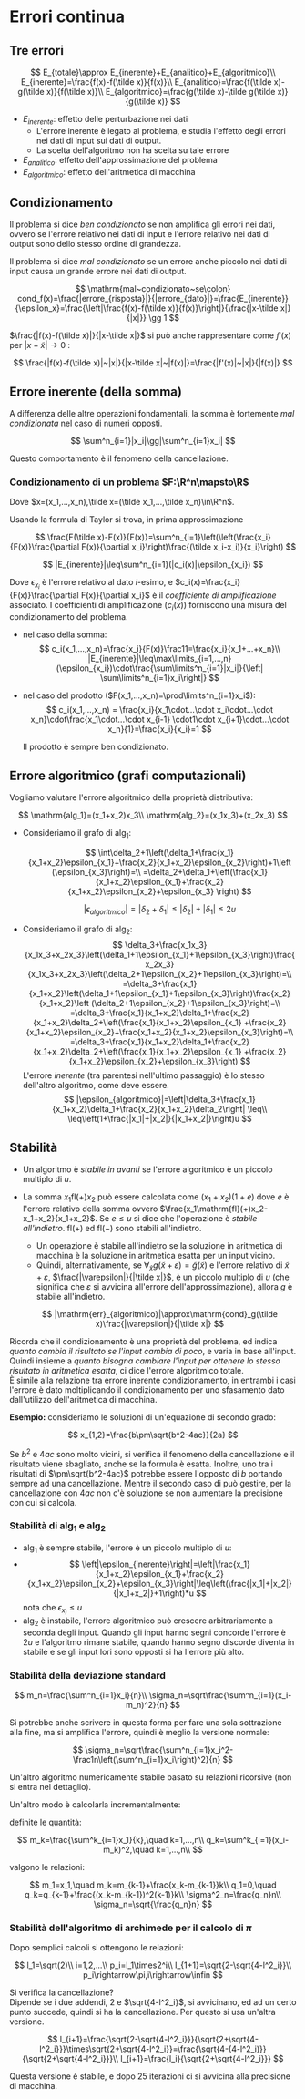 # Errori continua

## Tre errori

$$
E_{totale}\approx E_{inerente}+E_{analitico}+E_{algoritmico}\\
E_{inerente}=\frac{f(x)-f(\tilde x)}{f(x)}\\
E_{analitico}=\frac{f(\tilde x)-g(\tilde x)}{f(\tilde x)}\\
E_{algoritmico}=\frac{g(\tilde x)-\tilde g(\tilde x)}{g(\tilde x)}
$$

* $E_{inerente}$: effetto delle perturbazione nei dati
  * L'errore inerente è legato al problema, e studia l'effetto degli errori nei dati di input sui dati di output.
  * La scelta dell'algoritmo non ha scelta su tale errore
* $E_{analitico}$: effetto dell'approssimazione del problema
* $E_{algoritmico}$: effetto dell'aritmetica di macchina

## Condizionamento

Il problema si dice *ben condizionato* se non amplifica gli errori nei dati, ovvero se l'errore relativo nei dati di input e l'errore relativo nei dati di output sono dello stesso ordine di grandezza.

Il problema si dice *mal condizionato* se un errore anche piccolo nei dati di input causa un grande errore nei dati di output.

$$
\mathrm{mal~condizionato~se\colon}
cond_f(x)=\frac{|errore_{risposta}|}{|errore_{dato}|}=\frac{E_{inerente}}{\epsilon_x}=\frac{\left|\frac{f(x)-f(\tilde x)}{f(x)}\right|}{\frac{|x-\tilde x|}{|x|}} \gg 1
$$

$\frac{|f(x)-f(\tilde x)|}{|x-\tilde x|}$ si può anche rappresentare come $f'(x)$ per  $|x-\tilde x|\rightarrow 0$ :

$$
\frac{|f(x)-f(\tilde x)|~|x|}{|x-\tilde x|~|f(x)|}=\frac{|f'(x)|~|x|}{|f(x)|}
$$

## Errore inerente (della somma)

A differenza delle altre operazioni fondamentali, la somma è fortemente *mal condizionata* nel caso di numeri opposti.

$$
\sum^n_{i=1}|x_i|\gg|\sum^n_{i=1}x_i|
$$

Questo comportamento è il fenomeno della cancellazione.

### Condizionamento di un problema $F:\R^n\mapsto\R$

Dove $x=(x_1,...,x_n),\tilde x=(\tilde x_1,...,\tilde x_n)\in\R^n$.

Usando la formula di Taylor si trova, in prima approssimazione

$$
\frac{F(\tilde x)-F(x)}{F(x)}=\sum^n_{i=1}\left(\left(\frac{x_i}{F(x)}\frac{\partial F(x)}{\partial x_i}\right)\frac{(\tilde x_i-x_i)}{x_i}\right)
$$

$$
|E_{inerente}|\leq\sum^n_{i=1}(|c_i(x)|\epsilon_{x_i})
$$

Dove $\epsilon_{x_i}$ è l'errore relativo al dato $i$-esimo, e $c_i(x)=\frac{x_i}{F(x)}\frac{\partial F(x)}{\partial x_i}$ è il *coefficiente di amplificazione* associato.
I coefficienti di amplificazione ($c_i(x)$) forniscono una misura del condizionamento del problema.

* nel caso della somma:
  $$
  c_i(x_1,...,x_n)=\frac{x_i}{F(x)}\frac11=\frac{x_i}{x_1+...+x_n}\\
  |E_{inerente}|\leq\max\limits_{i=1,...,n}(\epsilon_{x_i})\cdot\frac{\sum\limits^n_{i=1}|x_i|}{\left|  \sum\limits^n_{i=1}x_i\right|}
  $$

* nel caso del prodotto ($F(x_1,...,x_n)=\prod\limits^n_{i=1}x_i$):
  $$
  c_i(x_1,...,x_n) = \frac{x_i}{x_1\cdot...\cdot x_i\cdot...\cdot x_n}\cdot\frac{x_1\cdot...\cdot x_{i-1}  \cdot1\cdot x_{i+1}\cdot...\cdot x_n}{1}=\frac{x_i}{x_i}=1
  $$

  Il prodotto è sempre ben condizionato.

## Errore algoritmico (grafi computazionali)

Vogliamo valutare l'errore algoritmico della proprietà distributiva:

$$
\mathrm{alg_1}=(x_1+x_2)x_3\\
\mathrm{alg_2}=(x_1x_3)+(x_2x_3)
$$

* Consideriamo il grafo di $\mathrm{alg_1}$:

  $$
  \int\delta_2+1\left(\delta_1+\frac{x_1}{x_1+x_2}\epsilon_{x_1}+\frac{x_2}{x_1+x_2}\epsilon_{x_2}\right)+1\left  (\epsilon_{x_3}\right)=\\
  =\delta_2+\delta_1+\left(\frac{x_1}{x_1+x_2}\epsilon_{x_1}+\frac{x_2}{x_1+x_2}\epsilon_{x_2}+\epsilon_{x_3}  \right)
  $$

  $$
  |\epsilon_{algoritmico}|=|\delta_2+\delta_1|\leq|\delta_2|+|\delta_1|\leq2u
  $$

* Consideriamo il grafo di $\mathrm{alg_2}$:
  $$
  \delta_3+\frac{x_1x_3}{x_1x_3+x_2x_3}\left(\delta_1+1\epsilon_{x_1}+1\epsilon_{x_3}\right)\frac{x_2x_3}  {x_1x_3+x_2x_3}\left(\delta_2+1\epsilon_{x_2}+1\epsilon_{x_3}\right)=\\
  =\delta_3+\frac{x_1}{x_1+x_2}\left(\delta_1+1\epsilon_{x_1}+1\epsilon_{x_3}\right)\frac{x_2}{x_1+x_2}\left  (\delta_2+1\epsilon_{x_2}+1\epsilon_{x_3}\right)=\\
  =\delta_3+\frac{x_1}{x_1+x_2}\delta_1+\frac{x_2}{x_1+x_2}\delta_2+\left(\frac{x_1}{x_1+x_2}\epsilon_{x_1}  +\frac{x_2}{x_1+x_2}\epsilon_{x_2}+\frac{x_1+x_2}{x_1+x_2}\epsilon_{x_3}\right)=\\
  =\delta_3+\frac{x_1}{x_1+x_2}\delta_1+\frac{x_2}{x_1+x_2}\delta_2+\left(\frac{x_1}{x_1+x_2}\epsilon_{x_1}  +\frac{x_2}{x_1+x_2}\epsilon_{x_2}+\epsilon_{x_3}\right)
  $$
  L'errore *inerente* (tra parentesi nell'ultimo passaggio) è lo stesso dell'altro algoritmo, come deve essere.
  $$
  |\epsilon_{algoritmico}|=\left|\delta_3+\frac{x_1}{x_1+x_2}\delta_1+\frac{x_2}{x_1+x_2}\delta_2\right|  \leq\\
  \leq\left(1+\frac{|x_1|+|x_2|}{|x_1+x_2|}\right)u
  $$

## Stabilità

* Un algoritmo è *stabile in avanti* se l'errore algoritmico è un piccolo multiplo di $u$.

* La somma $x_1\mathrm{fl}(+)x_2$ può essere calcolata come $(x_1+x_2)(1+e)$ dove $e$ è l'errore relativo della somma ovvero $\frac{x_1\mathrm{fl}(+)x_2-x_1+x_2}{x_1+x_2}$.
Se $e\leq u$ si dice che l'operazione è *stabile all'indietro*. $\mathrm{fl}(+)$ ed $\mathrm{fl}(-)$ sono stabili all'indietro.
  * Un operazione è stabile all'indietro se la soluzione in aritmetica di macchina è la soluzione in aritmetica esatta per un input vicino.
  * Quindi, alternativamente, se $\forall_{\tilde x}g(\tilde x + \varepsilon)=\tilde g(\tilde x)$ e l'errore relativo di $\tilde x+\varepsilon$, $\frac{|\varepsilon|}{|\tilde x|}$, è un piccolo multiplo di $u$ (che significa che $\varepsilon$ si avvicina all'errore dell'approssimazione), allora $g$ è stabile all'indietro.

  $$
  |\mathrm{err}_{algoritmico}|\approx\mathrm{cond}_g(\tilde x)\frac{|\varepsilon|}{|\tilde x|}
  $$

Ricorda che il condizionamento è una proprietà del problema, ed indica *quanto cambia il risultato se l'input cambia di poco*, e varia in base all'input. Quindi insieme a *quanto bisogna cambiare l'input per ottenere lo stesso risultato in aritmetica esatta*, ci dice l'errore algoritmico totale.\
È simile alla relazione tra errore inerente condizionamento, in entrambi i casi l'errore è dato moltiplicando il condizionamento per uno sfasamento dato dall'utilizzo dell'aritmetica di macchina.

**Esempio:** consideriamo le soluzioni di un'equazione di secondo grado:

$$
x_{1,2}=\frac{b\pm\sqrt{b^2-4ac}}{2a}
$$

Se $b^2$ e $4ac$ sono molto vicini, si verifica il fenomeno della cancellazione e il risultato viene sbagliato, anche se la formula è esatta. Inoltre, uno tra i risultati di $\pm\sqrt{b^2-4ac}$ potrebbe essere l'opposto di $b$ portando sempre ad una cancellazione.
Mentre il secondo caso di può gestire, per la cancellazione con $4ac$ non c'è soluzione se non aumentare la precisione con cui si calcola.

### Stabilità di $\mathrm{alg_1}$ e $\mathrm{alg_2}$

* $\mathrm{alg_1}$ è sempre stabile, l'errore è un piccolo multiplo di $u$:
* 
  $$
  \left|\epsilon_{inerente}\right|=\left|\frac{x_1}{x_1+x_2}\epsilon_{x_1}+\frac{x_2}{x_1+x_2}\epsilon_{x_2}+\epsilon_{x_3}\right|\leq\left(\frac{|x_1|+|x_2|}{|x_1+x_2|}+1\right)*u
  $$
  nota che $\epsilon_{x_i}\leq u$
* $\mathrm{alg_2}$ è instabile, l'errore algoritmico può crescere arbitrariamente a seconda degli input.
Quando gli input hanno segni concorde l'errore è $2u$ e l'algoritmo rimane stabile, quando hanno segno discorde diventa in stabile e se gli input lori sono opposti si ha l'errore più alto.

### Stabilità della deviazione standard

$$
m_n=\frac{\sum^n_{i=1}x_i}{n}\\
\sigma_n=\sqrt\frac{\sum^n_{i=1}(x_i-m_n)^2}{n}
$$

Si potrebbe anche scrivere in questa forma per fare una sola sottrazione alla fine, ma si amplifica l'errore, quindi è meglio la versione normale:

$$
\sigma_n=\sqrt\frac{\sum^n_{i=1}x_i^2-\frac1n\left(\sum^n_{i=1}x_i\right)^2}{n}
$$

Un'altro algoritmo numericamente stabile basato su relazioni ricorsive (non si entra nel dettaglio).

Un'altro modo è calcolarla incrementalmente:

definite le quantità:

$$
m_k=\frac{\sum^k_{i=1}x_1}{k},\quad k=1,...,n\\
q_k=\sum^k_{i=1}(x_i-m_k)^2,\quad k=1,...,n\\
$$

valgono le relazioni:

$$
m_1=x_1,\quad m_k=m_{k-1}+\frac{x_k-m_{k-1}}k\\
q_1=0,\quad q_k=q_{k-1}+\frac{(x_k-m_{k-1})^2(k-1)}k\\
\sigma^2_n=\frac{q_n}n\\
\sigma_n=\sqrt{\frac{q_n}n}
$$

### Stabilità dell'algoritmo di archimede per il calcolo di $\pi$

Dopo semplici calcoli si ottengono le relazioni:

$$
l_1=\sqrt(2)\\
i=1,2,...\\
p_i=l_1\times2^i\\
l_{1+1}=\sqrt{2-\sqrt{4-l^2_i}}\\
p_i\rightarrow\pi,i\rightarrow\infin
$$

Si verifica la cancellazione?\
Dipende se i due addendi, $2$ e $\sqrt{4-l^2_i}$, si avvicinano, ed ad un certo punto succede, quindi si ha la cancellazione. Per questo si usa un'altra versione.

$$
l_{i+1}=\frac{\sqrt{2-\sqrt{4-l^2_i}}}{\sqrt{2+\sqrt{4-l^2_i}}}\times\sqrt{2+\sqrt{4-l^2_i}}=\frac{\sqrt{4-(4-l^2_i)}}{\sqrt{2+\sqrt{4-l^2_i}}}\\
l_{i+1}=\frac{l_i}{\sqrt{2+\sqrt{4-l^2_i}}}
$$

Questa versione è stabile, e dopo 25 iterazioni ci si avvicina alla precisione di macchina.